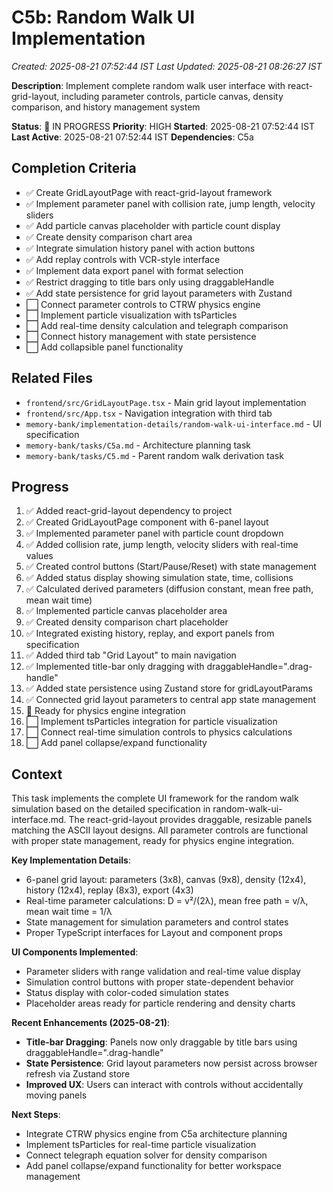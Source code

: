 # C5b: Random Walk UI Implementation
*Created: 2025-08-21 07:52:44 IST*
*Last Updated: 2025-08-21 08:26:27 IST*

**Description**: Implement complete random walk user interface with react-grid-layout, including parameter controls, particle canvas, density comparison, and history management system

**Status**: 🔄 IN PROGRESS
**Priority**: HIGH
**Started**: 2025-08-21 07:52:44 IST
**Last Active**: 2025-08-21 07:52:44 IST
**Dependencies**: C5a

## Completion Criteria
- ✅ Create GridLayoutPage with react-grid-layout framework
- ✅ Implement parameter panel with collision rate, jump length, velocity sliders
- ✅ Add particle canvas placeholder with particle count display
- ✅ Create density comparison chart area
- ✅ Integrate simulation history panel with action buttons
- ✅ Add replay controls with VCR-style interface
- ✅ Implement data export panel with format selection
- ✅ Restrict dragging to title bars only using draggableHandle
- ✅ Add state persistence for grid layout parameters with Zustand
- ⬜ Connect parameter controls to CTRW physics engine
- ⬜ Implement particle visualization with tsParticles
- ⬜ Add real-time density calculation and telegraph comparison
- ⬜ Connect history management with state persistence
- ⬜ Add collapsible panel functionality

## Related Files
- `frontend/src/GridLayoutPage.tsx` - Main grid layout implementation
- `frontend/src/App.tsx` - Navigation integration with third tab
- `memory-bank/implementation-details/random-walk-ui-interface.md` - UI specification
- `memory-bank/tasks/C5a.md` - Architecture planning task
- `memory-bank/tasks/C5.md` - Parent random walk derivation task

## Progress
1. ✅ Added react-grid-layout dependency to project
2. ✅ Created GridLayoutPage component with 6-panel layout
3. ✅ Implemented parameter panel with particle count dropdown
4. ✅ Added collision rate, jump length, velocity sliders with real-time values
5. ✅ Created control buttons (Start/Pause/Reset) with state management
6. ✅ Added status display showing simulation state, time, collisions
7. ✅ Calculated derived parameters (diffusion constant, mean free path, mean wait time)
8. ✅ Implemented particle canvas placeholder area
9. ✅ Created density comparison chart placeholder
10. ✅ Integrated existing history, replay, and export panels from specification
11. ✅ Added third tab "Grid Layout" to main navigation
12. ✅ Implemented title-bar only dragging with draggableHandle=".drag-handle"
13. ✅ Added state persistence using Zustand store for gridLayoutParams
14. ✅ Connected grid layout parameters to central app state management
15. 🔄 Ready for physics engine integration
16. ⬜ Implement tsParticles integration for particle visualization
17. ⬜ Connect real-time simulation controls to physics calculations
18. ⬜ Add panel collapse/expand functionality

## Context
This task implements the complete UI framework for the random walk simulation based on the detailed specification in random-walk-ui-interface.md. The react-grid-layout provides draggable, resizable panels matching the ASCII layout designs. All parameter controls are functional with proper state management, ready for physics engine integration.

**Key Implementation Details**:
- 6-panel grid layout: parameters (3x8), canvas (9x8), density (12x4), history (12x4), replay (8x3), export (4x3)
- Real-time parameter calculations: D = v²/(2λ), mean free path = v/λ, mean wait time = 1/λ
- State management for simulation parameters and control states
- Proper TypeScript interfaces for Layout and component props

**UI Components Implemented**:
- Parameter sliders with range validation and real-time value display
- Simulation control buttons with proper state-dependent behavior
- Status display with color-coded simulation states
- Placeholder areas ready for particle rendering and density charts

**Recent Enhancements (2025-08-21)**:
- **Title-bar Dragging**: Panels now only draggable by title bars using draggableHandle=".drag-handle"
- **State Persistence**: Grid layout parameters now persist across browser refresh via Zustand store
- **Improved UX**: Users can interact with controls without accidentally moving panels

**Next Steps**:
- Integrate CTRW physics engine from C5a architecture planning
- Implement tsParticles for real-time particle visualization
- Connect telegraph equation solver for density comparison
- Add panel collapse/expand functionality for better workspace management
